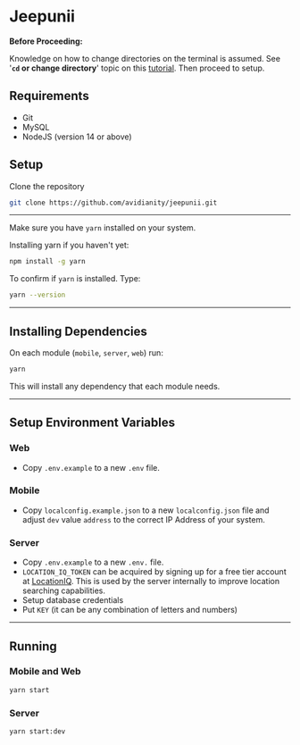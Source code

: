 # Jeepunii

__Before Proceeding:__

Knowledge on how to change directories on the terminal is assumed.
See '**`cd` or change directory**' topic on this [tutorial](https://tutorials.codebar.io/command-line/introduction/tutorial.html). Then proceed to setup.

## Requirements

- Git
- MySQL
- NodeJS (version 14 or above)

## Setup

Clone the repository

```sh
git clone https://github.com/avidianity/jeepunii.git
```

---

Make sure you have `yarn` installed on your system.

Installing yarn if you haven't yet:

```sh
npm install -g yarn
```

To confirm if `yarn` is installed. Type:

```sh
yarn --version
```

---

## Installing Dependencies

On each module (`mobile`, `server`, `web`) run:

```sh
yarn
```

This will install any dependency that each module needs.

---

## Setup Environment Variables

### Web

- Copy `.env.example` to a new `.env` file.

### Mobile

- Copy `localconfig.example.json` to a new `localconfig.json` file and adjust `dev` value `address` to the correct IP Address of your system.

### Server

- Copy `.env.example` to a new `.env.` file.
- `LOCATION_IQ_TOKEN` can be acquired by signing up for a free tier account at [LocationIQ](https://locationiq.com/). This is used by the server internally to improve location searching capabilities.
- Setup database credentials
- Put `KEY` (it can be any combination of letters and numbers)

---

## Running

### Mobile and Web

```sh
yarn start
```

### Server

```sh
yarn start:dev
```
